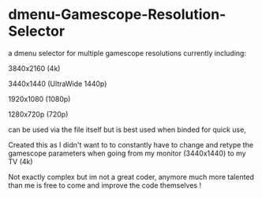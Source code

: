 # dmenu-Gamescope-Resolution-Selector


a dmenu selector for multiple gamescope resolutions currently including:

3840x2160 (4k)

3440x1440 (UltraWide 1440p)

1920x1080 (1080p)

1280x720p (720p)


can be used via the file itself but is best used when binded for quick use,

Created this as I didn't want to to constantly have to change and retype the gamescope parameters when going from my monitor (3440x1440) to my TV (4k)

Not exactly complex but im not a great coder, anymore much more talented than me is free to come and improve the code themselves !

